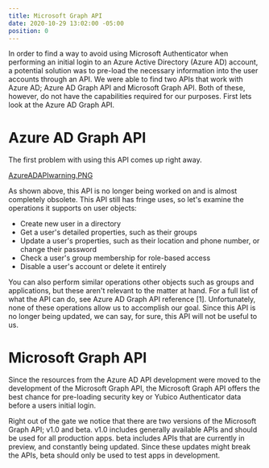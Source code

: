 ```yaml
---
title: Microsoft Graph API
date: 2020-10-29 13:02:00 -05:00
position: 0
---
```


In order to find a way to avoid using Microsoft Authenticator when performing an initial login to an Azure Active Directory (Azure AD) account, a potential solution was to pre-load the necessary information into the user accounts through an API. We were able to find two APIs that work with Azure AD; Azure AD Graph API and Microsoft Graph API. Both of these, however, do not have the capabilities required for our purposes. First lets look at the Azure AD Graph API.

# Azure AD Graph API
The first problem with using this API comes up right away.

[AzureADAPIwarning.PNG](/uploads/AzureADAPIwarning.PNG)

As shown above, this API is no longer being worked on and is almost completely obsolete. This API still has fringe uses, so let's examine the operations it supports on user objects:
* Create new user in a directory
* Get a user's detailed properties, such as their groups
* Update a user's properties, such as their location and phone number, or change their password
* Check a user's group membership for role-based access
* Disable a user's account or delete it entirely

You can also perform similar operations other objects such as groups and applications, but these aren't relevant to the matter at hand. For a full list of what the API can do, see Azure AD Graph API reference [1]. Unfortunately, none of these operations allow us to accomplish our goal. Since this API is no longer being updated, we can say, for sure, this API will not be useful to us. 

# Microsoft Graph API
Since the resources from the Azure AD API development were moved to the development of the Microsoft Graph API, the Microsoft Graph API offers the best chance for pre-loading security key or Yubico Authenticator data before a users initial login. 

Right out of the gate we notice that there are two versions of the Microsoft Graph API; v1.0 and beta. v1.0 includes generally available APIs and should be used for all production apps. beta includes APIs that are currently in preview, and constantly being updated. Since these updates might break the APIs, beta should only be used to test apps in development.

